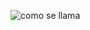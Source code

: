 ![como se llama](https://user-images.githubusercontent.com/36515276/112549104-81e92980-8d7a-11eb-9f0b-3586e1a0f04a.JPG)
